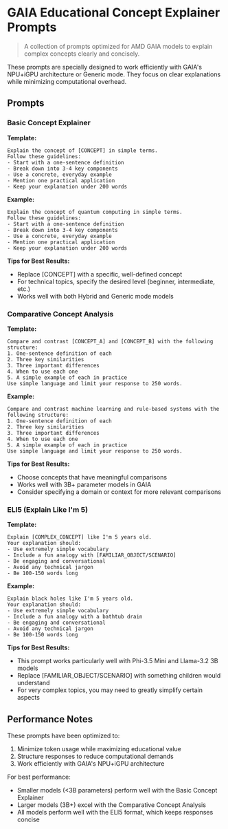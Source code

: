 # GAIA Educational Concept Explainer Prompts

> A collection of prompts optimized for AMD GAIA models to explain complex concepts clearly and concisely.

These prompts are specially designed to work efficiently with GAIA's NPU+iGPU architecture or Generic mode. They focus on clear explanations while minimizing computational overhead.

## Prompts

### Basic Concept Explainer

**Template:**
```
Explain the concept of [CONCEPT] in simple terms.
Follow these guidelines:
- Start with a one-sentence definition
- Break down into 3-4 key components
- Use a concrete, everyday example
- Mention one practical application
- Keep your explanation under 200 words
```

**Example:**
```
Explain the concept of quantum computing in simple terms.
Follow these guidelines:
- Start with a one-sentence definition
- Break down into 3-4 key components
- Use a concrete, everyday example  
- Mention one practical application
- Keep your explanation under 200 words
```

**Tips for Best Results:**
- Replace [CONCEPT] with a specific, well-defined concept
- For technical topics, specify the desired level (beginner, intermediate, etc.)
- Works well with both Hybrid and Generic mode models

### Comparative Concept Analysis

**Template:**
```
Compare and contrast [CONCEPT_A] and [CONCEPT_B] with the following structure:
1. One-sentence definition of each
2. Three key similarities
3. Three important differences
4. When to use each one
5. A simple example of each in practice
Use simple language and limit your response to 250 words.
```

**Example:**
```
Compare and contrast machine learning and rule-based systems with the following structure:
1. One-sentence definition of each
2. Three key similarities
3. Three important differences
4. When to use each one
5. A simple example of each in practice
Use simple language and limit your response to 250 words.
```

**Tips for Best Results:**
- Choose concepts that have meaningful comparisons
- Works well with 3B+ parameter models in GAIA
- Consider specifying a domain or context for more relevant comparisons

### ELI5 (Explain Like I'm 5)

**Template:**
```
Explain [COMPLEX_CONCEPT] like I'm 5 years old.
Your explanation should:
- Use extremely simple vocabulary
- Include a fun analogy with [FAMILIAR_OBJECT/SCENARIO]
- Be engaging and conversational
- Avoid any technical jargon
- Be 100-150 words long
```

**Example:**
```
Explain black holes like I'm 5 years old.
Your explanation should:
- Use extremely simple vocabulary
- Include a fun analogy with a bathtub drain
- Be engaging and conversational
- Avoid any technical jargon
- Be 100-150 words long
```

**Tips for Best Results:**
- This prompt works particularly well with Phi-3.5 Mini and Llama-3.2 3B models
- Replace [FAMILIAR_OBJECT/SCENARIO] with something children would understand
- For very complex topics, you may need to greatly simplify certain aspects

## Performance Notes

These prompts have been optimized to:
1. Minimize token usage while maximizing educational value
2. Structure responses to reduce computational demands
3. Work efficiently with GAIA's NPU+iGPU architecture

For best performance:
- Smaller models (<3B parameters) perform well with the Basic Concept Explainer
- Larger models (3B+) excel with the Comparative Concept Analysis 
- All models perform well with the ELI5 format, which keeps responses concise